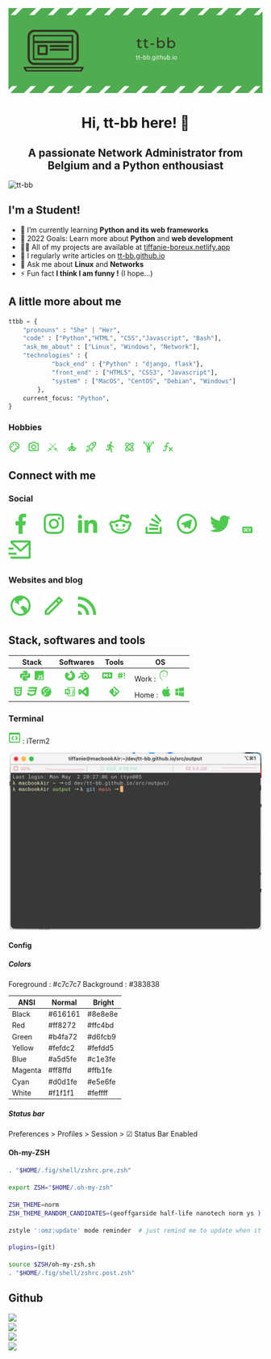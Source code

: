 <p align="center"><img src="https://raw.githubusercontent.com/tt-bb/tt-bb/main/assets/banner.png" /></p>

<h1 align="center">Hi, tt-bb here! 👋</h1>
<h2 align="center">A passionate Network Administrator from Belgium and a Python enthousiast</h2>

<img src="https://komarev.com/ghpvc/?username=tt-bb&label=Profile%20views&color=4caf4f&style=flat" alt="tt-bb" />


## I'm a Student!

- 🌱 I’m currently learning **Python and its web frameworks**
- 🥅 2022 Goals: Learn more about **Python** and **web development**
- 👨‍💻 All of my projects are available at [tiffanie-boreux.netlify.app](https://tiffanie-boreux.netlify.app)
- 📝 I regularly write articles on [tt-bb.github.io](https://tt-bb.github.io)
- 💬 Ask me about **Linux** and **Networks**
- ⚡ Fun fact **I think I am funny !** (I hope...)

## A little more about me

```python
ttbb = {
    "pronouns" : "She" | "Her",
    "code" : ["Python","HTML", "CSS","Javascript", "Bash"],
    "ask_me_about" : ["Linux", "Windows", "Network"],
    "technologies" : {
            "back_end" : {"Python" : "django, flask"},
            "front_end" : ["HTML5", "CSS3", "Javascript"],
            "system" : ["MacOS", "CentOS", "Debian", "Windows"]
        },
    current_focus: "Python",
}
```

### Hobbies

<img title="Drawing" src="https://raw.githubusercontent.com/tt-bb/tt-bb/main/assets/palette-outline.png">&emsp;<img title="Photography" src="https://raw.githubusercontent.com/tt-bb/tt-bb/main/assets/camera-outline.png">&emsp;<img title="Fencing" src="https://raw.githubusercontent.com/tt-bb/tt-bb/main/assets/fencing.png">&emsp;<img title="Meditation" src="https://raw.githubusercontent.com/tt-bb/tt-bb/main/assets/meditation.png">&emsp;<img title="Astronomy" src="https://raw.githubusercontent.com/tt-bb/tt-bb/main/assets/rocket-launch-outline.png">&emsp;<img title="Running" src="https://raw.githubusercontent.com/tt-bb/tt-bb/main/assets/run.png">&emsp;<img title="Sciences" src="https://raw.githubusercontent.com/tt-bb/tt-bb/main/assets/atom.png">&emsp;<img title="Weight lifting" src="https://raw.githubusercontent.com/tt-bb/tt-bb/main/assets/weight-lifter.png">&emsp;<img title="Mathematics" src="https://raw.githubusercontent.com/tt-bb/tt-bb/main/assets/function-variant.png">

## Connect with me

### Social

<a href="https://fb.com/tiffanie.boreux"><img title="Facebook" src="https://raw.githubusercontent.com/tt-bb/tt-bb/961ac66dbd7533c27015513427efd86d0c8ba58a/assets/facebook-fill.svg"></a>&emsp;
<a href="https://www.instagram.com/tiffanie.boreux/"><img title="Instagram" src="https://raw.githubusercontent.com/tt-bb/tt-bb/961ac66dbd7533c27015513427efd86d0c8ba58a/assets/instagram-line.svg"></a>&emsp;
<a href="https://linkedin.com/in/tiffanie-boreux-828439176"><img title="LindedIn" src="https://raw.githubusercontent.com/tt-bb/tt-bb/961ac66dbd7533c27015513427efd86d0c8ba58a/assets/linkedin-fill.svg"></a>&emsp;
<a href="https://www.reddit.com/user/tt-bb_"><img title="Reddit" src="https://raw.githubusercontent.com/tt-bb/tt-bb/961ac66dbd7533c27015513427efd86d0c8ba58a/assets/reddit-line.svg"></a>&emsp;
<a href="https://stackoverflow.com/users/19015182/ttbb"><img title="StackOverFlow" src="https://raw.githubusercontent.com/tt-bb/tt-bb/961ac66dbd7533c27015513427efd86d0c8ba58a/assets/stack-overflow-line.svg"></a>&emsp;
<a href="https://t.me/koala_kiwi"><img title="Telegram" src="https://raw.githubusercontent.com/tt-bb/tt-bb/961ac66dbd7533c27015513427efd86d0c8ba58a/assets/telegram-line.svg"></a>&emsp;
<a href="https://twitter.com/tiffanie_boreux"><img title="Twitter" src="https://raw.githubusercontent.com/tt-bb/tt-bb/961ac66dbd7533c27015513427efd86d0c8ba58a/assets/twitter-fill.svg"></a>&emsp;
<a href="https://dev.to/ttbb"><img title="Dev.to" src="https://raw.githubusercontent.com/tt-bb/tt-bb/main/assets/dev-to.png"></a>&emsp;
<a href="mailto:ttbb_@outlook.com"><img title="Email" src="https://raw.githubusercontent.com/tt-bb/tt-bb/6ef0c02a6dc318e01364c0c45de5883e4e878a13/assets/mail-send-line.svg"></a>

### Websites and blog
    
<a href="https://tiffanie-boreux.netlify.app/"><img title="Portfolio" src="https://raw.githubusercontent.com/tt-bb/tt-bb/e41d8de91acb5bdef4c679645c6868e49f36e7e5/assets/earth-line.svg"></a>&emsp;
<a href="https://tt-bb.github.io"><img title="Blog" src="https://raw.githubusercontent.com/tt-bb/tt-bb/e41d8de91acb5bdef4c679645c6868e49f36e7e5/assets/pencil-line.svg"></a>&emsp;
<a href="https://tt-bb.github.io/feeds/all.atom.xml"><img title="RSS" src="https://raw.githubusercontent.com/tt-bb/tt-bb/e41d8de91acb5bdef4c679645c6868e49f36e7e5/assets/rss-fill.svg"></a>

## Stack, softwares and tools

| **Stack** | **Softwares** | **Tools** | **OS** |
|:---------:|:-------------:|:---------:|--------|
| <img title="Python" src="https://raw.githubusercontent.com/tt-bb/tt-bb/main/assets/language-python.png"> <img title="Javascript" src="https://raw.githubusercontent.com/tt-bb/tt-bb/main/assets/language-javascript.png"> | <img title="Firefox" src="https://raw.githubusercontent.com/tt-bb/tt-bb/main/assets/firefox.png"> <img title="Blender" src="https://raw.githubusercontent.com/tt-bb/tt-bb/main/assets/blender-software.png"> | <img title="Markdown" src="https://raw.githubusercontent.com/tt-bb/tt-bb/main/assets/language-markdown.png"> <img title="Bash (Zsh)" src="https://raw.githubusercontent.com/tt-bb/tt-bb/main/assets/bash.png"> | Work : <img title="Debian" src="https://raw.githubusercontent.com/tt-bb/tt-bb/main/assets/debian.png"> |
| <img title="HTML5" src="https://raw.githubusercontent.com/tt-bb/tt-bb/main/assets/language-html5.png"> <img title="CSS3" src="https://raw.githubusercontent.com/tt-bb/tt-bb/main/assets/language-css3.png"> <img title="Sass / SCSS" src="https://raw.githubusercontent.com/tt-bb/tt-bb/main/assets/sass.png">| <img title="OneNote" src="https://raw.githubusercontent.com/tt-bb/tt-bb/main/assets/microsoft-onenote.png"> <img title="Visual Studio Code" src="https://raw.githubusercontent.com/tt-bb/tt-bb/main/assets/microsoft-visual-studio.png"> | <img title="Git" src="https://raw.githubusercontent.com/tt-bb/tt-bb/main/assets/git.png"> | Home : <img title="macOS" src="https://raw.githubusercontent.com/tt-bb/tt-bb/main/assets/apple.png"> <img title="Windows 10" src="https://raw.githubusercontent.com/tt-bb/tt-bb/main/assets/microsoft-windows.png"> |

### Terminal

<a href="https://iterm2.com/"><img title="Terminal" src="https://raw.githubusercontent.com/tt-bb/tt-bb/main/assets/application-brackets-outline.png"></a> : iTerm2
<br />
<p align="center">
<img title="iTerm2" src="https://raw.githubusercontent.com/tt-bb/tt-bb/main/assets/terminal.png" width="500">
</p>

#### Config

##### Colors

Foreground : #c7c7c7
Background : #383838

| ANSI | Normal | Bright |
|------|--------|--------|
| Black | #616161 | #8e8e8e |
| Red | #ff8272 | #ffc4bd |
| Green | #b4fa72 | #d6fcb9 |
| Yellow | #fefdc2 | #fefdd5 |
| Blue | #a5d5fe | #c1e3fe |
| Magenta | #ff8ffd | #ffb1fe |
| Cyan | #d0d1fe | #e5e6fe |
| White | #f1f1f1 | #feffff |

##### Status bar

Preferences > Profiles > Session > ☑ Status Bar Enabled

#### Oh-my-ZSH

```bash
. "$HOME/.fig/shell/zshrc.pre.zsh"

export ZSH="$HOME/.oh-my-zsh"

ZSH_THEME=norm
ZSH_THEME_RANDOM_CANDIDATES=(geoffgarside half-life nanotech norm ys )

zstyle ':omz:update' mode reminder  # just remind me to update when it's time

plugins=(git)

source $ZSH/oh-my-zsh.sh
. "$HOME/.fig/shell/zshrc.post.zsh"
```

## Github

<img src="https://activity-graph.herokuapp.com/graph?username=tt-bb&theme=minimal">
<br />
<img src="https://github-profile-summary-cards.vercel.app/api/cards/profile-details?username=tt-bb&theme=vue">
<br />
<img src="https://github-readme-stats.vercel.app/api?username=tt-bb">
<br />
<img src="https://github-readme-stats.vercel.app/api/top-langs/?username=tt-bb">
